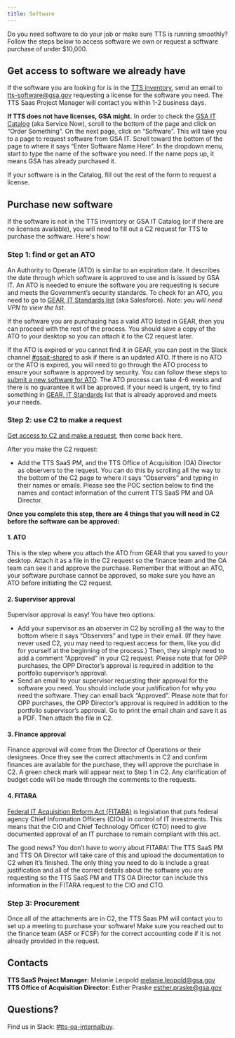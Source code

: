 ```yaml
---
title: Software
---
```


Do you need software to do your job or make sure TTS is running smoothly? Follow the steps below to access software we own or request a software purchase of under $10,000.

<!-- [Commented out until this page exists] If you need to purchase more expensive software, see [software requests over $10,000](). -->

## Get access to software we already have

If the software you are looking for is in the [TTS inventory](https://docs.google.com/spreadsheets/d/15FxfSsf6i1bV7X1XBeJM0ok3LVCgbAGj-VFw7LdQ7qY/edit?usp=sharing), send an email to [tts-software@gsa.gov](mailto:tts-software@gsa.gov) requesting a license for the software you need. The TTS Saas Project Manager will contact you within 1-2 business days.

**If TTS does not have licenses, GSA might.** In order to check the [GSA IT Catalog](https://gsa.service-now.com/sp/) (aka Service Now), scroll to the bottom of the page and click on “Order Something”. On the next page, click on “Software”. This will take you to a page to request software from GSA IT. Scroll toward the bottom of the page to where it says “Enter Software Name Here”. In the dropdown menu, start to type the name of the software you need. If the name pops up, it means GSA has already purchased it.

If your software is in the Catalog, fill out the rest of the form to request a license.

## Purchase new software

If the software is not in the TTS inventory or GSA IT Catalog (or if there are no licenses available), you will need to fill out a C2 request for TTS to purchase the software. Here's how:

### Step 1: find or get an ATO

An Authority to Operate (ATO) is similar to an expiration date. It describes the date through which software is approved to use and is issued by GSA IT. An ATO is needed to ensure the software you are requesting is secure and meets the Government’s security standards. To check for an ATO, you need to go to [GEAR, IT Standards list](https://ea.gsa.gov/#!/itstandards) (aka Salesforce). *Note: you will need VPN to view the list.*

If the software you are purchasing has a valid ATO listed in GEAR, then you can proceed with the rest of the process. You should save a copy of the ATO to your desktop so you can attach it to the C2 request later. 

If the ATO is expired or you cannot find it in GEAR, you can post in the Slack channel [#gsait-shared](https://gsa-tts.slack.com/messages/gsait-shared/) to ask if there is an updated ATO. If there is no ATO or the ATO is expired, you will need to go through the ATO process to ensure your software is approved by security. You can follow these steps to [submit a new software for ATO](https://insite.gsa.gov/topics/information-technology/do-it-yourself-self-help/software-and-applications/software-downloads-and-requests/it-standards). The ATO process can take 4-6 weeks and there is no guarantee it will be approved. If your need is urgent, try to find something in [GEAR, IT Standards](https://ea.gsa.gov/#!/itstandards) list that is already approved and meets your needs.

### Step 2: use C2 to make a request

[Get access to C2 and make a request](/purchase-requests/#c2), then come back here.

After you make the C2 request:

* Add the TTS SaaS PM, and the TTS Office of Acquisition (OA) Director as observers to the request. You can do this by scrolling all the way to the bottom of the C2 page to where it says “Observers” and typing in their names or emails. Please see the POC section below to find the names and contact information of the current TTS SaaS PM and OA Director. 

**Once you complete this step, there are 4 things that you will need in C2 before the software can be approved:**

#### 1. ATO

This is the step where you attach the ATO from GEAR that you saved to your desktop. Attach it as a file in the C2 request so the finance team and the OA team can see it and approve the purchase. Remember that without an ATO, your software purchase cannot be approved, so make sure you have an ATO before initiating the C2 request.

#### 2. Supervisor approval

Supervisor approval is easy! You have two options: 

  - Add your supervisor as an observer in C2 by scrolling all the way to the bottom where it says “Observers” and type in their email. (If they have never used C2, you may need to request access for them, like you did for yourself at the beginning of the process.) Then, they simply need to add a comment “Approved” in your C2 request. Please note that for OPP purchases, the OPP Director’s approval is required in addition to the portfolio supervisor’s approval.
  - Send an email to your supervisor requesting their approval for the software you need. You should include your justification for why you need the software. They can email back “Approved”. Please note that for OPP purchases, the OPP Director’s approval is required in addition to the portfolio supervisor’s approval. Go to print the email chain and save it as a PDF. Then attach the file in C2. 

#### 3. Finance approval

Finance approval will come from the Director of Operations or their designees. Once they see the correct attachments in C2 and confirm finances are available for the purchase, they will approve the purchase in C2. A green check mark will appear next to Step 1 in C2. Any clarification of budget code will be made through the comments to the requests.

#### 4. FITARA

[Federal IT Acquisition Reform Act (FITARA)](https://management.cio.gov/) is legislation that puts federal agency Chief Information Officers (CIOs) in control of IT investments. This means that the CIO and Chief Technology Officer (CTO) need to give documented approval of an IT purchase to remain compliant with this act.

The good news? You don’t have to worry about FITARA! The TTS SaaS PM and TTS OA Director will take care of this and upload the documentation to C2 when it’s finished. The only thing you need to do is include a great justification and all of the correct details about the software you are requesting so the TTS SaaS PM and TTS OA Director can include this information in the FITARA request to the CIO and CTO.

### Step 3: Procurement

Once all of the attachments are in C2, the TTS Saas PM will contact you to set up a meeting to purchase your software! Make sure you reached out to the finance team (ASF or FCSF) for the correct accounting code if it is not already provided in the request. 

## Contacts

**TTS SaaS Project Manager:** Melanie Leopold [melanie.leopold@gsa.gov](mailto:melanie.leopold@gsa.gov)  
**TTS Office of Acquisition Director:** Esther Praske [esther.praske@gsa.gov](mailto:esther.praske@gsa.gov)

## Questions?

Find us in Slack: [#tts-oa-internalbuy](https://gsa-tts.slack.com/messages/tts-oa-internalbuy).



